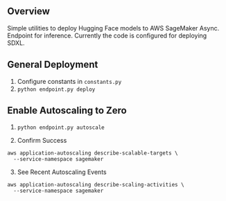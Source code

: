 ## Overview

Simple utilities to deploy Hugging Face models to AWS SageMaker Async. Endpoint for inference.
Currently the code is configured for deploying SDXL.

## General Deployment

1. Configure constants in `constants.py`
2. `python endpoint.py deploy`

## Enable Autoscaling to Zero

1. `python endpoint.py autoscale`

2. Confirm Success

```
aws application-autoscaling describe-scalable-targets \
  --service-namespace sagemaker
```

3. See Recent Autoscaling Events

```
aws application-autoscaling describe-scaling-activities \
  --service-namespace sagemaker
```